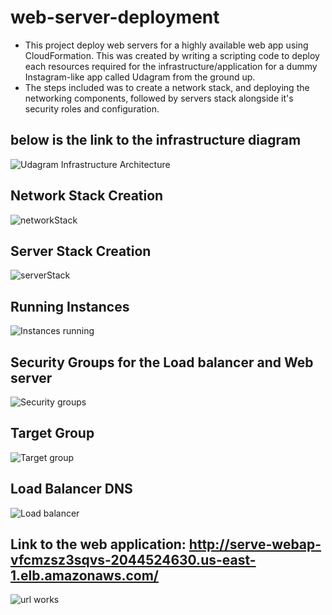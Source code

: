# web-server-deployment
- This project deploy web servers for a highly available web app using CloudFormation. This was created by writing a scripting code to deploy each resources required for the infrastructure/application for a dummy Instagram-like app called Udagram from the ground up.
- The steps included was to create a network stack, and deploying the networking components, followed by servers stack alongside it's security roles and configuration.

## below is the link to the infrastructure diagram
![Udagram Infrastructure Architecture](https://user-images.githubusercontent.com/60348108/174415448-704381ba-c374-4f4b-963d-3ddd850716b1.png)


## Network Stack Creation
![networkStack](https://user-images.githubusercontent.com/60348108/174414741-f1811018-fc96-46b6-948b-449b05ff9e49.png)

## Server Stack Creation
![serverStack](https://user-images.githubusercontent.com/60348108/174414746-53caca18-d505-40c4-972b-75adf3477561.png)

## Running Instances
![Instances running](https://user-images.githubusercontent.com/60348108/174414747-60907977-27c0-4d02-94bc-48797281b0f0.png)

## Security Groups for the Load balancer and Web server
![Security groups](https://user-images.githubusercontent.com/60348108/174414751-6bf52082-aef5-4f61-bf14-e65ba30e2afe.png)

## Target Group
![Target group](https://user-images.githubusercontent.com/60348108/174414752-cb54f542-0045-4595-86a3-74d4afb26e58.png)

## Load Balancer DNS
![Load balancer](https://user-images.githubusercontent.com/60348108/174414754-ca17c822-c734-48a6-a220-8f2cd05d767d.png)

## Link to the web application: http://serve-webap-vfcmzsz3sqvs-2044524630.us-east-1.elb.amazonaws.com/
![url works](https://user-images.githubusercontent.com/60348108/174414757-7a78b741-caa6-4db3-9eb0-5e500f3b7d65.png)
